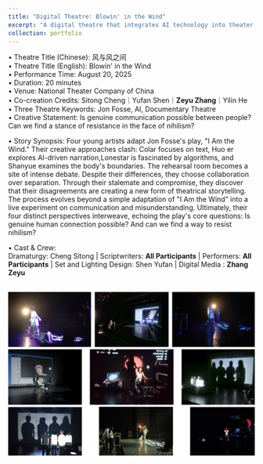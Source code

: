 ```yaml
---
title: "Digital Theatre: Blowin' in the Wind"
excerpt: "A digital theatre that integrates AI technology into theater, performed at the National Theatre Company of China on August 20, 2025.<br/><img src='/images/wind_cover.jpg'>"
collection: portfolio
---
```


• Theatre Title (Chinese): 风与风之间 <br> 
• Theatre Title (English): Blowin' in the Wind <br> 
• Performance Time: August 20, 2025 <br> 
• Duration: 20 minutes <br> 
• Venue:  National Theater Company of China <br> 
• Co-creation Credits: Sitong Cheng｜Yufan Shen｜**Zeyu Zhang**｜Yilin He <br> 
• Three Theatre Keywords: Jon Fosse, AI, Documentary Theatre <br> 
• Creative Statement: Is genuine communication possible between people? Can we find a stance of resistance in the face of nihilism? <br> 

• Story Synopsis: Four young artists adapt Jon Fosse's play, "I Am the Wind." Their creative approaches clash: Colar focuses on text, Huo er explores AI-driven narration,Lonestar is fascinated by algorithms, and Shanyue examines the body's boundaries. The rehearsal room becomes a site of intense debate. Despite their differences, they choose collaboration over separation.
Through their stalemate and compromise, they discover that their disagreements are creating a new form of theatrical storytelling. The process evolves beyond a simple adaptation of "I Am the Wind" into a live experiment on communication and misunderstanding. Ultimately, their four distinct perspectives interweave, echoing the play's core questions: Is genuine human connection possible? And can we find a way to resist nihilism? <br>

• Cast & Crew: <br>
Dramaturgy: Cheng Sitong | Scriptwriters: **All Participants** | Performers: **All Participants** | Set and Lighting Design: Shen Yufan | Digital Media : **Zhang Zeyu** <br>


<br/><img src='/images/wind_9pics.jpg'>
